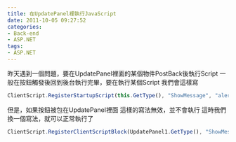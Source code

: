 ```yaml
---
title: 在UpdatePanel裡執行JavaScript
date: 2011-10-05 09:27:52
categories:
- Back-end
- ASP.NET
tags:
- ASP.NET
---
```

昨天遇到一個問題，要在UpdatePanel裡面的某個物件PostBack後執行Script
一般在按鈕觸發後回到後台執行完畢，要在執行某個Script
我們會這樣寫

<!--more-->

``` js
ClientScript.RegisterStartupScript(this.GetType(), "ShowMessage", "alert('hello!')");
```

但是，如果按鈕被包在UpdatePanel裡面
這樣的寫法無效，並不會執行
這時我們換一個寫法，就可以正常執行了

``` js
ClientScript.RegisterClientScriptBlock(UpdatePanel1.GetType(), "ShowMessage", "alert('hello!')", true);
```